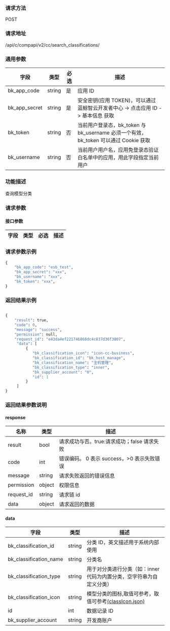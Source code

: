
### 请求方法

POST


### 请求地址

/api/c/compapi/v2/cc/search_classifications/


### 通用参数

| 字段 | 类型 | 必选 |  描述 |
|-----------|------------|--------|------------|
| bk_app_code  |  string    | 是 | 应用 ID     |
| bk_app_secret|  string    | 是 | 安全密钥(应用 TOKEN)，可以通过 蓝鲸智云开发者中心 -> 点击应用 ID -> 基本信息 获取 |
| bk_token     |  string    | 否 | 当前用户登录态，bk_token 与 bk_username 必须一个有效，bk_token 可以通过 Cookie 获取 |
| bk_username  |  string    | 否 | 当前用户用户名，应用免登录态验证白名单中的应用，用此字段指定当前用户 |


### 功能描述

查询模型分类

### 请求参数



#### 接口参数

| 字段                 |  类型      | 必选	   |  描述                 |
|----------------------|------------|--------|-----------------------|

### 请求参数示例

``` python
{
    "bk_app_code": "esb_test",
    "bk_app_secret": "xxx",
    "bk_username": "xxx",
    "bk_token": "xxx",
}
```

### 返回结果示例

```python

{
    "result": true,
    "code": 0,
    "message": "success",
    "permission": null,
    "request_id": "e43da4ef221746868dc4c837d36f3807",
     "data": [
         {
            "bk_classification_icon": "icon-cc-business",
            "bk_classification_id": "bk_host_manage",
            "bk_classification_name": "主机管理",
            "bk_classification_type": "inner",
            "bk_supplier_account": "0",
            "id": 1
         }
     ]
}
```

### 返回结果参数说明
#### response

| 名称    | 类型   | 描述                                       |
| ------- | ------ | ------------------------------------------ |
| result  | bool   | 请求成功与否。true:请求成功；false 请求失败 |
| code    | int    | 错误编码。 0 表示 success，>0 表示失败错误    |
| message | string | 请求失败返回的错误信息                     |
| permission    | object | 权限信息    |
| request_id    | string | 请求链 id    |
| data    | object | 请求返回的数据                             |

#### data

| 字段                   | 类型     | 描述                                                                                          |
|------------------------|----------|-----------------------------------------------------------------------------------------------|
| bk_classification_id   | string   | 分类 ID，英文描述用于系统内部使用                                                              |
| bk_classification_name | string   | 分类名                                                                                        |
| bk_classification_type | string   | 用于对分类进行分类（如：inner 代码为内置分类，空字符串为自定义分类）                           |
| bk_classification_icon | string   | 模型分类的图标,取值可参考，取值可参考[(classIcon.json)](resource_define/classIcon.json) |
| id                     | int      | 数据记录 ID                                                                                    |
| bk_supplier_account| string| 开发商账户 |